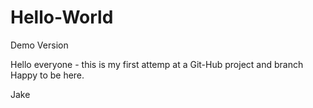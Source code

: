 # Hello-World
Demo Version 

Hello everyone - this is my first attemp at a Git-Hub project and branch
Happy to be here.

Jake
